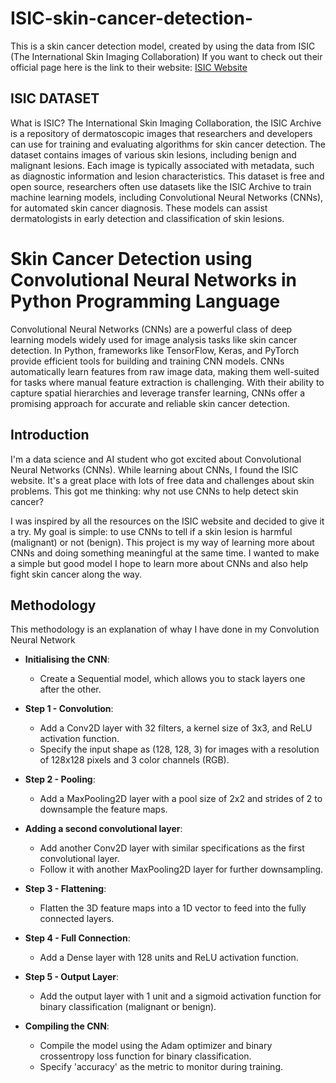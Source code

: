 # ISIC-skin-cancer-detection-
This is a skin cancer detection model, created by using the data from ISIC (The International Skin Imaging Collaboration​) 
If you want to check out their official page here is the link to their website: 
[ISIC Website](https://www.isic-archive.com/)

## ISIC DATASET 
What is ISIC? 
The International Skin Imaging Collaboration, the ISIC Archive is a repository of dermatoscopic images that researchers and developers can use for training and evaluating algorithms for skin cancer detection. The dataset contains images of various skin lesions, including benign and malignant lesions. Each image is typically associated with metadata, such as diagnostic information and lesion characteristics.
This dataset is free and open source, researchers often use datasets like the ISIC Archive to train machine learning models, including Convolutional Neural Networks (CNNs), for automated skin cancer diagnosis. These models can assist dermatologists in early detection and classification of skin lesions.

# Skin Cancer Detection using Convolutional Neural Networks in Python Programming Language 
Convolutional Neural Networks (CNNs) are a powerful class of deep learning models widely used for image analysis tasks like skin cancer detection. In Python, frameworks like TensorFlow, Keras, and PyTorch provide efficient tools for building and training CNN models. CNNs automatically learn features from raw image data, making them well-suited for tasks where manual feature extraction is challenging. With their ability to capture spatial hierarchies and leverage transfer learning, CNNs offer a promising approach for accurate and reliable skin cancer detection.

## Introduction
I'm a data science and AI student who got excited about Convolutional Neural Networks (CNNs). While learning about CNNs, I found the ISIC website. It's a great place with lots of free data and challenges about skin problems. This got me thinking: why not use CNNs to help detect skin cancer?

I was inspired by all the resources on the ISIC website and decided to give it a try. My goal is simple: to use CNNs to tell if a skin lesion is harmful (malignant) or not (benign). This project is my way of learning more about CNNs and doing something meaningful at the same time. I wanted to make a simple but good model I hope to learn more about CNNs and also help fight skin cancer along the way.

## Methodology 
This methodology is an explanation of whay I have done in my Convolution Neural Network
- **Initialising the CNN**:
  - Create a Sequential model, which allows you to stack layers one after the other.
  
- **Step 1 - Convolution**:
  - Add a Conv2D layer with 32 filters, a kernel size of 3x3, and ReLU activation function.
  - Specify the input shape as (128, 128, 3) for images with a resolution of 128x128 pixels and 3 color channels (RGB).

- **Step 2 - Pooling**:
  - Add a MaxPooling2D layer with a pool size of 2x2 and strides of 2 to downsample the feature maps.

- **Adding a second convolutional layer**:
  - Add another Conv2D layer with similar specifications as the first convolutional layer.
  - Follow it with another MaxPooling2D layer for further downsampling.

- **Step 3 - Flattening**:
  - Flatten the 3D feature maps into a 1D vector to feed into the fully connected layers.

- **Step 4 - Full Connection**:
  - Add a Dense layer with 128 units and ReLU activation function.

- **Step 5 - Output Layer**:
  - Add the output layer with 1 unit and a sigmoid activation function for binary classification (malignant or benign).

- **Compiling the CNN**:
  - Compile the model using the Adam optimizer and binary crossentropy loss function for binary classification.
  - Specify 'accuracy' as the metric to monitor during training.
